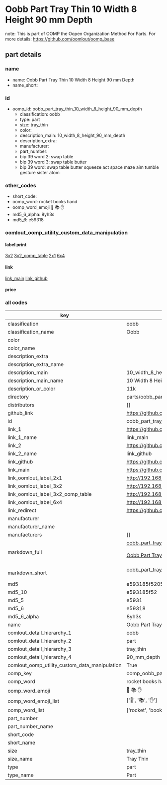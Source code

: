 # Oobb Part Tray Thin 10 Width 8 Height 90 mm Depth  

note: This is part of OOMP the Oopen Organization Method For Parts. For more details: https://github.com/oomlout/oomp_base

##  part details
  







### name
* name: Oobb Part Tray Thin 10 Width 8 Height 90 mm Depth
* name_short: 
### id
* oomp_id: oobb_part_tray_thin_10_width_8_height_90_mm_depth
  * classification: oobb
  * type: part
  * size: tray_thin
  * color: 
  * description_main: 10_width_8_height_90_mm_depth
  * description_extra: 
  * manufacturer: 
  * part_number: 
  * bip 39 word 2: swap table
  * bip 39 word 3: swap table butter
  * bip 39 word: swap table butter squeeze act space maze aim tumble gesture sister atom

### other_codes
* short_code: 
* oomp_word: rocket books hand
* oomp_word_emoji :rocket: :books: :hand:
* md5_6_alpha: 8yh3s
* md5_6: e59318






### oomlout_oomp_utility_custom_data_manipulation
#### label print
[3x2](http://192.168.1.245:1112/?label=oomp%208yh3s)
[3x2_oomp_table](http://192.168.1.108:1112/?label=oomp%208yh3s)
[2x1](http://192.168.1.242:1112/?label=oomp%208yh3s)
[6x4](http://192.168.1.55:1112/?label=oomp%208yh3s)    

#### link

[link_main](https://github.com/oomlout/oomlout_oomp_version_1_messy/tree/main/parts/oobb_part_tray_thin_10_width_8_height_90_mm_depth) [link_github](https://github.com/oomlout/oomlout_oomp_version_1_messy/tree/main/parts/oobb_part_tray_thin_10_width_8_height_90_mm_depth)                             

#### price







### all codes 
| key | value |  
| --- | --- |  
| classification | oobb |  
| classification_name | Oobb |  
| color |  |  
| color_name |  |  
| description_extra |  |  
| description_extra_name |  |  
| description_main | 10_width_8_height_90_mm_depth |  
| description_main_name | 10 Width 8 Height 90 mm Depth |  
| description_or_color | 11k |  
| directory | parts/oobb_part_tray_thin_10_width_8_height_90_mm_depth |  
| distributors | [] |  
| github_link | https://github.com/oomlout/oomlout_oomp_part_src/tree/main/parts/oobb_part_tray_thin_10_width_8_height_90_mm_depth |  
| id | oobb_part_tray_thin_10_width_8_height_90_mm_depth |  
| link_1 | https://github.com/oomlout/oomlout_oomp_version_1_messy/tree/main/parts/oobb_part_tray_thin_10_width_8_height_90_mm_depth |  
| link_1_name | link_main |  
| link_2 | https://github.com/oomlout/oomlout_oomp_version_1_messy/tree/main/parts/oobb_part_tray_thin_10_width_8_height_90_mm_depth |  
| link_2_name | link_github |  
| link_github | https://github.com/oomlout/oomlout_oomp_version_1_messy/tree/main/parts/oobb_part_tray_thin_10_width_8_height_90_mm_depth |  
| link_main | https://github.com/oomlout/oomlout_oomp_version_1_messy/tree/main/parts/oobb_part_tray_thin_10_width_8_height_90_mm_depth |  
| link_oomlout_label_2x1 | http://192.168.1.242:1112/?label=oomp%208yh3s |  
| link_oomlout_label_3x2 | http://192.168.1.245:1112/?label=oomp%208yh3s |  
| link_oomlout_label_3x2_oomp_table | http://192.168.1.108:1112/?label=oomp%208yh3s |  
| link_oomlout_label_6x4 | http://192.168.1.55:1112/?label=oomp%208yh3s |  
| link_redirect | https://github.com/oomlout/oomlout_oomp_version_1_messy/tree/main/parts/oobb_part_tray_thin_10_width_8_height_90_mm_depth |  
| manufacturer |  |  
| manufacturer_name |  |  
| manufacturers | [] |  
| markdown_full | [oobb_part_tray_thin_10_width_8_height_90_mm_depth](none)<br>[](none)<br>[Oobb Part Tray Thin 10 Width 8 Height 90 Mm Depth](none)<br><br> |  
| markdown_short | [oobb_part_tray_thin_10_width_8_height_90_mm_depth](none)<br><br> |  
| md5 | e593185f5205513341013d383eb73eda |  
| md5_10 | e593185f52 |  
| md5_5 | e5931 |  
| md5_6 | e59318 |  
| md5_6_alpha | 8yh3s |  
| name | Oobb Part Tray Thin 10 Width 8 Height 90 mm Depth |  
| oomlout_detail_hierarchy_1 | oobb |  
| oomlout_detail_hierarchy_2 | part |  
| oomlout_detail_hierarchy_3 | tray_thin |  
| oomlout_detail_hierarchy_4 | 90_mm_depth |  
| oomlout_oomp_utility_custom_data_manipulation | True |  
| oomp_key | oomp_oobb_part_tray_thin_10_width_8_height_90_mm_depth |  
| oomp_word | rocket books hand |  
| oomp_word_emoji | :rocket: :books: :hand: |  
| oomp_word_emoji_list | [':rocket:', ':books:', ':hand:'] |  
| oomp_word_list | ['rocket', 'books', 'hand'] |  
| part_number |  |  
| part_number_name |  |  
| short_code |  |  
| short_name |  |  
| size | tray_thin |  
| size_name | Tray Thin |  
| type | part |  
| type_name | Part |  
